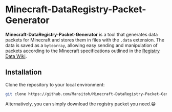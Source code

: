 # Minecraft-DataRegistry-Packet-Generator
**Minecraft-DataRegistry-Packet-Generator** is a tool that generates data packets for Minecraft and stores them in files with the `.data` extension. The data is saved as a `bytearray`, allowing easy sending and manipulation of packets according to the Minecraft specifications outlined in the [Registry Data Wiki](https://wiki.vg/Registry_Data).
## Installation

Clone the repository to your local environment:

```bash
git clone https://github.com/Mansitoh/Minecraft-DataRegistry-Packet-Generator.git
```

Alternatively, you can simply download the registry packet you need.😁
